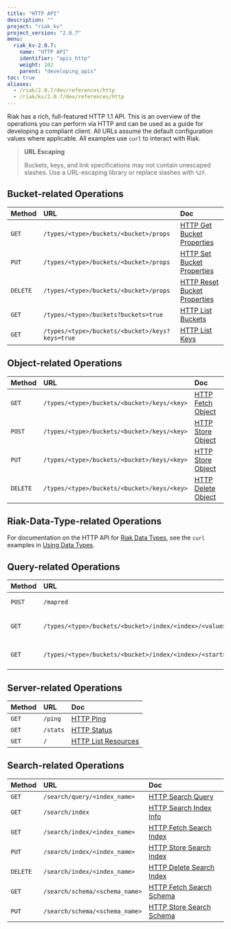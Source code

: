 ```yaml
---
title: "HTTP API"
description: ""
project: "riak_kv"
project_version: "2.0.7"
menu:
  riak_kv-2.0.7:
    name: "HTTP API"
    identifier: "apis_http"
    weight: 102
    parent: "developing_apis"
toc: true
aliases:
  - /riak/2.0.7/dev/references/http
  - /riak/kv/2.0.7/dev/references/http
---
```


Riak has a rich, full-featured HTTP 1.1 API. This is an overview of the
operations you can perform via HTTP and can be used as a guide for
developing a compliant client. All URLs assume the default configuration
values where applicable. All examples use `curl` to interact with Riak.

> **URL Escaping**
>
> Buckets, keys, and link specifications may not contain unescaped
slashes. Use a URL-escaping library or replace slashes with `%2F`.

## Bucket-related Operations

Method | URL | Doc
:------|:----|:---
`GET` | `/types/<type>/buckets/<bucket>/props` | [HTTP Get Bucket Properties](/riak/kv/2.0.7/developing/api/http/get-bucket-props)
`PUT` | `/types/<type>/buckets/<bucket>/props` | [HTTP Set Bucket Properties](/riak/kv/2.0.7/developing/api/http/set-bucket-props)
`DELETE` | `/types/<type>/buckets/<bucket>/props` | [HTTP Reset Bucket Properties](/riak/kv/2.0.7/developing/api/http/reset-bucket-props)
`GET` | `/types/<type>/buckets?buckets=true` | [HTTP List Buckets](/riak/kv/2.0.7/developing/api/http/list-buckets)
`GET` | `/types/<type>/buckets/<bucket>/keys?keys=true` | [HTTP List Keys](/riak/kv/2.0.7/developing/api/http/list-keys)

## Object-related Operations

Method | URL | Doc
:------|:----|:---
`GET` | `/types/<type>/buckets/<bucket>/keys/<key>` | [HTTP Fetch Object](/riak/kv/2.0.7/developing/api/http/fetch-object)
`POST` | `/types/<type>/buckets/<bucket>/keys/<key>` | [HTTP Store Object](/riak/kv/2.0.7/developing/api/http/store-object)
`PUT` | `/types/<type>/buckets/<bucket>/keys/<key>` | [HTTP Store Object](/riak/kv/2.0.7/developing/api/http/store-object)
`DELETE` | `/types/<type>/buckets/<bucket>/keys/<key>` | [HTTP Delete Object](/riak/kv/2.0.7/developing/api/http/delete-object)

## Riak-Data-Type-related Operations

For documentation on the HTTP API for [Riak Data Types](/riak/kv/2.0.7/learn/concepts/crdts),
see the `curl` examples in [Using Data Types](/riak/kv/2.0.7/developing/data-types).

## Query-related Operations

Method | URL | Doc
:------|:----|:---
`POST` | `/mapred` | [HTTP MapReduce](/riak/kv/2.0.7/developing/api/http/mapreduce)
`GET` | `/types/<type>/buckets/<bucket>/index/<index>/<value>` | [HTTP Secondary Indexes](/riak/kv/2.0.7/developing/api/http/secondary-indexes)
`GET` | `/types/<type>/buckets/<bucket>/index/<index>/<start>/<end>` | [HTTP Secondary Indexes](/riak/kv/2.0.7/developing/api/http/secondary-indexes)

## Server-related Operations

Method | URL | Doc
:------|:----|:---
`GET` | `/ping` | [HTTP Ping](/riak/kv/2.0.7/developing/api/http/ping)
`GET` | `/stats` | [HTTP Status](/riak/kv/2.0.7/developing/api/http/status)
`GET` | `/` | [HTTP List Resources](/riak/kv/2.0.7/developing/api/http/list-resources)

## Search-related Operations

Method | URL | Doc
:------|:----|:---
`GET` | `/search/query/<index_name>` | [HTTP Search Query](/riak/kv/2.0.7/developing/api/http/search-query)
`GET` | `/search/index` | [HTTP Search Index Info](/riak/kv/2.0.7/developing/api/http/search-index-info)
`GET` | `/search/index/<index_name>` | [HTTP Fetch Search Index](/riak/kv/2.0.7/developing/api/http/fetch-search-index)
`PUT` | `/search/index/<index_name>` | [HTTP Store Search Index](/riak/kv/2.0.7/developing/api/http/store-search-index)
`DELETE` | `/search/index/<index_name>` | [HTTP Delete Search Index](/riak/kv/2.0.7/developing/api/http/delete-search-index)
`GET` | `/search/schema/<schema_name>` | [HTTP Fetch Search Schema](/riak/kv/2.0.7/developing/api/http/fetch-search-schema)
`PUT` | `/search/schema/<schema_name>` | [HTTP Store Search Schema](/riak/kv/2.0.7/developing/api/http/store-search-schema)

